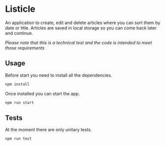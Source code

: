# Listicle

An application to create, edit and delete articles where you can sort them by date or title. Articles are saved in local storage so you can come back later and continue.

_Please note that this is a technical test and the code is intended to meet those requirements_

## Usage

Before start you need to install all the dependencies.

```bash
npm install
```

Once installed you can start the app.

```bash
npm run start
```

## Tests

At the moment there are only unitary tests.

```bash
npm run test
```
